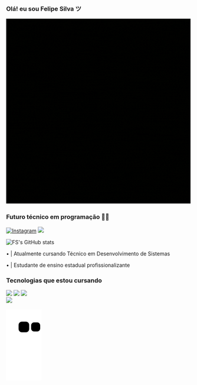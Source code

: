 ### Olá! eu sou Felipe Silva ツ

<img src="Logo.gif">

### Futuro técnico em programação 👨‍💻

[![Instagram](https://img.shields.io/badge/Instagram-E4405F?style=for-the-badge&logo=instagram&logoColor=white)](https://instagram.com/fellipe_125)
<a href = "https://www.linkedin.com/in/fellipe125-"><img src="https://img.shields.io/badge/LinkedIn-0077B5?style=for-the-badge&logo=linkedin&logoColor=white"></a>

![FS's GitHub stats](https://github-readme-stats.vercel.app/api?username=Fellipe157&show_icons=true&theme=merko)

<p style="font_weight: bold"> • | Atualmente cursando Técnico em Desenvolvimento de Sistemas

• | Estudante de ensino estadual profissionalizante<p/><p/>

### Tecnologias que estou cursando
<div>
<img src="https://img.shields.io/badge/Python-3776AB?style=for-the-badge&logo=python&logoColor=white">
<img src="https://img.shields.io/badge/HTML5-E34F26?style=for-the-badge&logo=html5&logoColor=white">
<img src="https://img.shields.io/badge/CSS3-1572B6?style=for-the-badge&logo=css3&logoColor=white">
</div>

<img src="https://img.shields.io/badge/JavaScript-323330?style=for-the-badge&logo=javascript&logoColor=F7DF1E">

![Snake animation target="_blank"></a>](https://github.com/rafaballerini/rafaballerini/blob/output/github-contribution-grid-snake.svg)
